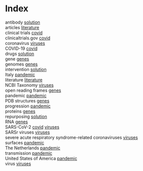 # Index


antibody [solution](solution.md#tp1)<br />
articles [literature](literature.md#tp1)<br />
clinical trials [covid](covid.md#tp3)<br />
clinicaltrials.gov [covid](covid.md#tp4)<br />
coronavirus [viruses](viruses.md#tp5)<br />
COVID-19 [covid](covid.md#tp1)<br />
drugs [solution](solution.md#tp2)<br />
gene [genes](genes.md#tp4)<br />
genomes [genes](genes.md#tp1)<br />
intervention [solution](solution.md#tp4)<br />
Italy [pandemic](pandemic.md#tp6)<br />
literature [literature](literature.md#tp2)<br />
NCBI Taxonomy [viruses](viruses.md#tp6)<br />
open reading frames [genes](genes.md#tp3)<br />
pandemic [pandemic](pandemic.md#tp1)<br />
PDB structures [genes](genes.md#tp6)<br />
progression [pandemic](pandemic.md#tp4)<br />
proteins [genes](genes.md#tp5)<br />
repurposing [solution](solution.md#tp3)<br />
RNA [genes](genes.md#tp2)<br />
SARS-CoV-2 [covid](covid.md#tp2) [viruses](viruses.md#tp3)<br />
SARSr viruses [viruses](viruses.md#tp2)<br />
severe acute respiratory syndrome-related coronaviruses [viruses](viruses.md#tp1)<br />
surfaces [pandemic](pandemic.md#tp3)<br />
The Netherlands [pandemic](pandemic.md#tp5)<br />
transmission [pandemic](pandemic.md#tp2)<br />
United States of America [pandemic](pandemic.md#tp7)<br />
virus [viruses](viruses.md#tp4)

